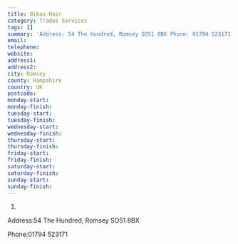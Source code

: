 ```yaml
---
title: Bibas Hair
category: Trades Services
tags: []
summary: 'Address: 54 The Hundred, Romsey SO51 8BX Phone: 01794 523171'
email: 
telephone: 
website: 
address1: 
address2: 
city: Romsey
county: Hampshire
country: UK
postcode: 
monday-start: 
monday-finish: 
tuesday-start: 
tuesday-finish: 
wednesday-start: 
wednesday-finish: 
thursday-start: 
thursday-finish: 
friday-start: 
friday-finish: 
saturday-start: 
saturday-finish: 
sunday-start: 
sunday-finish: 
---
```

1. 

Address:54 The Hundred, Romsey SO51 8BX

Phone:01794 523171

